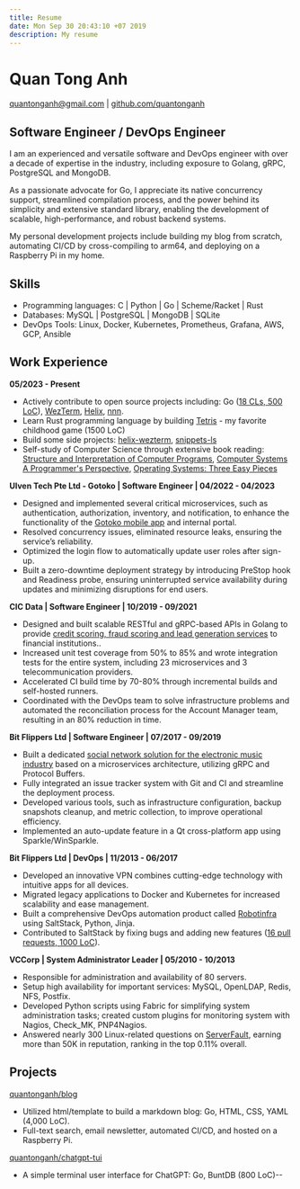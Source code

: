 ```yaml
---
title: Resume
date: Mon Sep 30 20:43:10 +07 2019
description: My resume
---
```

# Quan Tong Anh
[quantonganh@gmail.com](mailto:quantonganh@gmail.com) | [github.com/quantonganh](https://github.com/quantonganh)

## Software Engineer / DevOps Engineer

I am an experienced and versatile software and DevOps engineer with over a decade of expertise in the industry, including exposure to Golang, gRPC, PostgreSQL and MongoDB.

As a passionate advocate for Go, I appreciate its native concurrency support, streamlined compilation process, and the power behind its simplicity and extensive standard library, enabling the development of scalable, high-performance, and robust backend systems.

My personal development projects include building my blog from scratch, automating CI/CD by cross-compiling to arm64, and deploying on a Raspberry Pi in my home.

## Skills

- Programming languages: C | Python | Go | Scheme/Racket | Rust
- Databases: MySQL | PostgreSQL | MongoDB | SQLite
- DevOps Tools: Linux, Docker, Kubernetes, Prometheus, Grafana, AWS, GCP, Ansible

## Work Experience

**05/2023 - Present**

- Actively contribute to open source projects including: Go ([18 CLs, 500 LoC](https://go-review.googlesource.com/q/owner:quantonganh@gmail.com)), [WezTerm](https://github.com/wez/wezterm/pulls/quantonganh), [Helix](https://github.com/helix-editor/helix/pulls/quantonganh), [nnn](https://github.com/jarun/nnn/pulls?q=is%3Apr+author%3Aquantonganh).
- Learn Rust programming language by building [Tetris](https://github.com/quantonganh/tetris-tui/) - my favorite childhood game (1500 LoC)
- Build some side projects: [helix-wezterm](https://github.com/quantonganh/helix-wezterm), [snippets-ls](https://github.com/quantonganh/snippets-ls)
- Self-study of Computer Science through extensive book reading: [Structure and Interpretation of Computer Programs](https://github.com/quantonganh/sicp-exercises), [Computer Systems A Programmer's Perspective](https://github.com/quantonganh/csapp-problems), [Operating Systems: Three Easy Pieces](https://github.com/quantonganh/ostep-homework)

**Ulven Tech Pte Ltd - Gotoko | Software Engineer | 04/2022 - 04/2023**

- Designed and implemented several critical microservices, such as authentication, authorization, inventory, and notification, to enhance the functionality of the [Gotoko mobile app](https://play.google.com/store/apps/details?id=com.simtechretail&hl=en&gl=US) and internal portal.
- Resolved concurrency issues, eliminated resource leaks, ensuring the service’s reliability.
- Optimized the login flow to automatically update user roles after sign-up.
- Built a zero-downtime deployment strategy by introducing PreStop hook and Readiness probe, ensuring uninterrupted service availability during updates and minimizing disruptions for end users.

**CIC Data | Software Engineer | 10/2019 - 09/2021**

- Designed and built scalable RESTful and gRPC-based APIs in Golang to provide [credit scoring, fraud scoring and lead generation services](https://datanest.vn/) to financial institutions..
- Increased unit test coverage from 50% to 85% and wrote integration tests for the entire system, including 23 microservices and 3 telecommunication providers.
- Accelerated CI build time by 70-80% through incremental builds and self-hosted runners.
- Coordinated with the DevOps team to solve infrastructure problems and automated the reconciliation process for the Account Manager team, resulting in an 80% reduction in time.

**Bit Flippers Ltd | Software Engineer | 07/2017 - 09/2019**

- Built a dedicated [social network solution for the electronic music industry](https://www.bookya.com/) based on a microservices architecture, utilizing gRPC and Protocol Buffers.
- Fully integrated an issue tracker system with Git and CI and streamline the deployment process.
- Developed various tools, such as infrastructure configuration, backup snapshots cleanup, and metric collection, to improve operational efficiency.
- Implemented an auto-update feature in a Qt cross-platform app using Sparkle/WinSparkle.

**Bit Flippers Ltd | DevOps | 11/2013 - 06/2017**

- Developed an innovative VPN combines cutting-edge technology with intuitive apps for all devices.
- Migrated legacy applications to Docker and Kubernetes for increased scalability and ease management.
- Built a comprehensive DevOps automation product called [Robotinfra](https://www.robotinfra.com/) using SaltStack, Python, Jinja.
- Contributed to SaltStack by fixing bugs and adding new features ([16 pull requests, 1000 LoC](https://github.com/saltstack/salt/pulls?q=is:pr+author:quantonganh)).

**VCCorp | System Administrator Leader | 05/2010 - 10/2013**

- Responsible for administration and availability of 80 servers.
- Setup high availability for important services: MySQL, OpenLDAP, Redis, NFS, Postfix.
- Developed Python scripts using Fabric for simplifying system administration tasks; created custom plugins for monitoring system with Nagios, Check_MK, PNP4Nagios.
- Answered nearly 300 Linux-related questions on [ServerFault](https://serverfault.com/users/59925/quanta), earning more than 50K in reputation, ranking in the top 0.11% overall.

## Projects

[quantonganh/blog](https://github.com/quantonganh/blog)

- Utilized html/template to build a markdown blog: Go, HTML, CSS, YAML (4,000 LoC).
- Full-text search, email newsletter, automated CI/CD, and hosted on a Raspberry Pi.

[quantonganh/chatgpt-tui](https://github.com/quantonganh/chatgpt-tui)

- A simple terminal user interface for ChatGPT: Go, BuntDB (800 LoC)--
